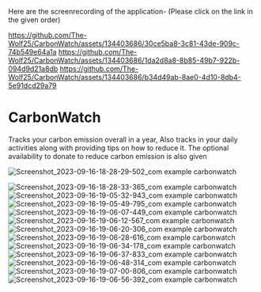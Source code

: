 
Here are the screenrecording of the application-
(Please click on the link in the given order)

https://github.com/The-Wolf25/CarbonWatch/assets/134403686/30ce5ba8-3c81-43de-909c-74b549e64a1a
https://github.com/The-Wolf25/CarbonWatch/assets/134403686/1da2d8a8-8b85-49b7-922b-094d9d21a8db
https://github.com/The-Wolf25/CarbonWatch/assets/134403686/b34d49ab-8ae0-4d10-8db4-5e91dcd29a79



# CarbonWatch
Tracks your carbon emission overall in a year,
Also tracks in your daily activities along with providing tips on how to reduce it. 
The optional availability to donate to reduce carbon emission is also given



![Screenshot_2023-09-16-18-28-29-502_com example carbonwatch](https://github.com/The-Wolf25/CarbonWatch/assets/134403686/ac9b2a1f-89c6-4723-b5cb-18948c35b650)

![Screenshot_2023-09-16-18-28-33-365_com example carbonwatch](https://github.com/The-Wolf25/CarbonWatch/assets/134403686/f3f5e155-f2dc-43d9-a2c2-ed578bb00228)
![Screenshot_2023-09-16-19-05-32-943_com example carbonwatch](https://github.com/The-Wolf25/CarbonWatch/assets/134403686/724326d5-4d5f-4233-bed1-dca04ef3b6c2)
![Screenshot_2023-09-16-19-05-49-795_com example carbonwatch](https://github.com/The-Wolf25/CarbonWatch/assets/134403686/83a2ca24-a199-49ba-a595-7570b8566986)
![Screenshot_2023-09-16-19-06-07-449_com example carbonwatch](https://github.com/The-Wolf25/CarbonWatch/assets/134403686/c30fa58c-fa1b-4c64-bd31-3fbf1115bf46)
![Screenshot_2023-09-16-19-06-12-567_com example carbonwatch](https://github.com/The-Wolf25/CarbonWatch/assets/134403686/02749639-b5dc-40fe-bf3b-7160317f6979)
![Screenshot_2023-09-16-19-06-20-306_com example carbonwatch](https://github.com/The-Wolf25/CarbonWatch/assets/134403686/0bd86e09-3209-47c4-841e-fb60e82a581d)
![Screenshot_2023-09-16-19-06-28-616_com example carbonwatch](https://github.com/The-Wolf25/CarbonWatch/assets/134403686/f9f7c22d-2ecf-4c50-aa33-bfd564d3beee)
![Screenshot_2023-09-16-19-06-34-178_com example carbonwatch](https://github.com/The-Wolf25/CarbonWatch/assets/134403686/0d0c5410-c5df-46de-8de5-dc23b295cb91)
![Screenshot_2023-09-16-19-06-37-833_com example carbonwatch](https://github.com/The-Wolf25/CarbonWatch/assets/134403686/0d3526b2-e2b7-4148-a579-688555fe657e)
![Screenshot_2023-09-16-19-06-48-314_com example carbonwatch](https://github.com/The-Wolf25/CarbonWatch/assets/134403686/96f14581-9b4f-48c6-adb5-405b3a6cb54f)
![Screenshot_2023-09-16-19-07-00-806_com example carbonwatch](https://github.com/The-Wolf25/CarbonWatch/assets/134403686/f1be04fb-7b4e-4367-bfd7-413b8b8d4a21)
![Screenshot_2023-09-16-19-06-56-392_com example carbonwatch](https://github.com/The-Wolf25/CarbonWatch/assets/134403686/26da1c5e-7749-419e-9b4f-84c2e7a4e817)











